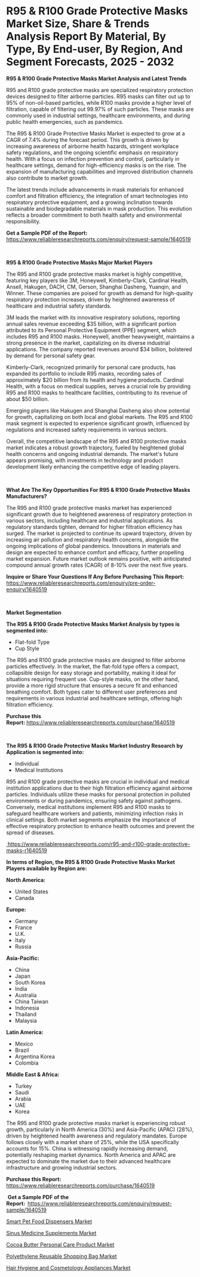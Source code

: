 <p><h1>R95 & R100 Grade Protective Masks Market Size, Share & Trends Analysis Report By Material, By Type, By End-user, By Region, And Segment Forecasts, 2025 - 2032</h1></p><p><strong>R95 & R100 Grade Protective Masks Market Analysis and Latest Trends</strong></p>
<p><p>R95 and R100 grade protective masks are specialized respiratory protection devices designed to filter airborne particles. R95 masks can filter out up to 95% of non-oil-based particles, while R100 masks provide a higher level of filtration, capable of filtering out 99.97% of such particles. These masks are commonly used in industrial settings, healthcare environments, and during public health emergencies, such as pandemics.</p><p>The R95 & R100 Grade Protective Masks Market is expected to grow at a CAGR of 7.4% during the forecast period. This growth is driven by increasing awareness of airborne health hazards, stringent workplace safety regulations, and the ongoing scientific emphasis on respiratory health. With a focus on infection prevention and control, particularly in healthcare settings, demand for high-efficiency masks is on the rise. The expansion of manufacturing capabilities and improved distribution channels also contribute to market growth. </p><p>The latest trends include advancements in mask materials for enhanced comfort and filtration efficiency, the integration of smart technologies into respiratory protective equipment, and a growing inclination towards sustainable and biodegradable materials in mask production. This evolution reflects a broader commitment to both health safety and environmental responsibility.</p></p>
<p><strong>Get a Sample PDF of the Report:&nbsp;</strong> <a href="https://www.reliableresearchreports.com/enquiry/request-sample/1640519?utm_campaign=32&utm_medium=2&utm_source=Github&utm_content=ia&utm_term=05042025&utm_id=r95-r100-grade-protective-masks">https://www.reliableresearchreports.com/enquiry/request-sample/1640519</a></p>
<p>&nbsp;</p>
<p><strong>R95 & R100 Grade Protective Masks Major Market Players</strong></p>
<p><p>The R95 and R100 grade protective masks market is highly competitive, featuring key players like 3M, Honeywell, Kimberly-Clark, Cardinal Health, Ansell, Hakugen, DACH, CM, Gerson, Shanghai Dasheng, Yuanqin, and Winner. These companies are poised for growth as demand for high-quality respiratory protection increases, driven by heightened awareness of healthcare and industrial safety standards.</p><p>3M leads the market with its innovative respiratory solutions, reporting annual sales revenue exceeding $35 billion, with a significant portion attributed to its Personal Protective Equipment (PPE) segment, which includes R95 and R100 masks. Honeywell, another heavyweight, maintains a strong presence in the market, capitalizing on its diverse industrial applications. The company reported revenues around $34 billion, bolstered by demand for personal safety gear.</p><p>Kimberly-Clark, recognized primarily for personal care products, has expanded its portfolio to include R95 masks, recording sales of approximately $20 billion from its health and hygiene products. Cardinal Health, with a focus on medical supplies, serves a crucial role by providing R95 and R100 masks to healthcare facilities, contributing to its revenue of about $50 billion.</p><p>Emerging players like Hakugen and Shanghai Dasheng also show potential for growth, capitalizing on both local and global markets. The R95 and R100 mask segment is expected to experience significant growth, influenced by regulations and increased safety requirements in various sectors.</p><p>Overall, the competitive landscape of the R95 and R100 protective masks market indicates a robust growth trajectory, fueled by heightened global health concerns and ongoing industrial demands. The market's future appears promising, with investments in technology and product development likely enhancing the competitive edge of leading players.</p></p>
<p>&nbsp;</p>
<p><strong>What Are The Key Opportunities For R95 & R100 Grade Protective Masks Manufacturers?</strong></p>
<p><p>The R95 and R100 grade protective masks market has experienced significant growth due to heightened awareness of respiratory protection in various sectors, including healthcare and industrial applications. As regulatory standards tighten, demand for higher filtration efficiency has surged. The market is projected to continue its upward trajectory, driven by increasing air pollution and respiratory health concerns, alongside the ongoing implications of global pandemics. Innovations in materials and design are expected to enhance comfort and efficacy, further propelling market expansion. Future market outlook remains positive, with anticipated compound annual growth rates (CAGR) of 8-10% over the next five years.</p></p>
<p><strong>Inquire or Share Your Questions If Any Before Purchasing This Report:</strong> <a href="https://www.reliableresearchreports.com/enquiry/pre-order-enquiry/1640519?utm_campaign=32&utm_medium=2&utm_source=Github&utm_content=ia&utm_term=05042025&utm_id=r95-r100-grade-protective-masks">https://www.reliableresearchreports.com/enquiry/pre-order-enquiry/1640519</a></p>
<p>&nbsp;</p>
<p><strong>Market Segmentation</strong></p>
<p><strong>The R95 & R100 Grade Protective Masks Market Analysis by types is segmented into:</strong></p>
<p><ul><li>Flat-fold Type</li><li>Cup Style</li></ul></p>
<p><p>The R95 and R100 grade protective masks are designed to filter airborne particles effectively. In the market, the flat-fold type offers a compact, collapsible design for easy storage and portability, making it ideal for situations requiring frequent use. Cup-style masks, on the other hand, provide a more rigid structure that ensures a secure fit and enhanced breathing comfort. Both types cater to different user preferences and requirements in various industrial and healthcare settings, offering high filtration efficiency.</p></p>
<p><strong>Purchase this Report:&nbsp;</strong><a href="https://www.reliableresearchreports.com/purchase/1640519?utm_campaign=32&utm_medium=2&utm_source=Github&utm_content=ia&utm_term=05042025&utm_id=r95-r100-grade-protective-masks">https://www.reliableresearchreports.com/purchase/1640519</a></p>
<p>&nbsp;</p>
<p><strong>The R95 & R100 Grade Protective Masks Market Industry Research by Application is segmented into:</strong></p>
<p><ul><li>Individual</li><li>Medical Institutions</li></ul></p>
<p><p>R95 and R100 grade protective masks are crucial in individual and medical institution applications due to their high filtration efficiency against airborne particles. Individuals utilize these masks for personal protection in polluted environments or during pandemics, ensuring safety against pathogens. Conversely, medical institutions implement R95 and R100 masks to safeguard healthcare workers and patients, minimizing infection risks in clinical settings. Both market segments emphasize the importance of effective respiratory protection to enhance health outcomes and prevent the spread of diseases.</p></p>
<p><a href="https://www.reliableresearchreports.com/r95-and-r100-grade-protective-masks-r1640519?utm_campaign=32&utm_medium=2&utm_source=Github&utm_content=ia&utm_term=05042025&utm_id=r95-r100-grade-protective-masks">&nbsp;https://www.reliableresearchreports.com/r95-and-r100-grade-protective-masks-r1640519</a></p>
<p><strong>In terms of Region, the R95 & R100 Grade Protective Masks Market Players available by Region are:</strong></p>
<p>
    <p> <strong> North America: </strong>
        <ul>
            <li>United States</li>
            <li>Canada</li>
        </ul>
        </p> 
    <p> <strong> Europe: </strong>
        <ul>
            <li>Germany</li>
            <li>France</li>
            <li>U.K.</li>
            <li>Italy</li>
            <li>Russia</li>
        </ul>
        </p> 
    <p> <strong> Asia-Pacific: </strong>
        <ul>
            <li>China</li>
            <li>Japan</li>
            <li>South Korea</li>
            <li>India</li>
            <li>Australia</li>
            <li>China Taiwan</li>
            <li>Indonesia</li>
            <li>Thailand</li>
            <li>Malaysia</li>
        </ul>
        </p> 
    <p> <strong> Latin America: </strong>
        <ul>
            <li>Mexico</li>
            <li>Brazil</li>
            <li>Argentina Korea</li>
            <li>Colombia</li>
        </ul>
        </p> 
    <p> <strong> Middle East & Africa: </strong>
        <ul>
            <li>Turkey</li>
            <li>Saudi</li>
            <li>Arabia</li>
            <li>UAE</li>
            <li>Korea</li>
        </ul>
    </p>
    </p>
<p><p>The R95 and R100 grade protective masks market is experiencing robust growth, particularly in North America (30%) and Asia-Pacific (APAC) (28%), driven by heightened health awareness and regulatory mandates. Europe follows closely with a market share of 25%, while the USA specifically accounts for 15%. China is witnessing rapidly increasing demand, potentially reshaping market dynamics. North America and APAC are expected to dominate the market due to their advanced healthcare infrastructure and growing industrial sectors.</p></p>
<p><strong>Purchase this Report: </strong><a href="https://www.reliableresearchreports.com/purchase/1640519?utm_campaign=32&utm_medium=2&utm_source=Github&utm_content=ia&utm_term=05042025&utm_id=r95-r100-grade-protective-masks">https://www.reliableresearchreports.com/purchase/1640519</a></p>
<p>&nbsp;<strong>Get a Sample PDF of the Report:&nbsp;&nbsp;</strong><a href="https://www.reliableresearchreports.com/enquiry/request-sample/1640519?utm_campaign=32&utm_medium=2&utm_source=Github&utm_content=ia&utm_term=05042025&utm_id=r95-r100-grade-protective-masks">https://www.reliableresearchreports.com/enquiry/request-sample/1640519</a></p>
<p><strong></strong></p>
<p><p><a href="https://github.com/shroffuhpa/Market-Research-Report-List-1/blob/main/smart-pet-food-dispensers-market.md?utm_campaign=32&utm_medium=2&utm_source=Github&utm_content=ia&utm_term=05042025&utm_id=r95-r100-grade-protective-masks">Smart Pet Food Dispensers Market</a></p><p><a href="https://github.com/dafertsuria/Market-Research-Report-List-1/blob/main/sinus-medicine-supplements-market.md?utm_campaign=32&utm_medium=2&utm_source=Github&utm_content=ia&utm_term=05042025&utm_id=r95-r100-grade-protective-masks">Sinus Medicine Supplements Market</a></p><p><a href="https://github.com/seibttullyjh/Market-Research-Report-List-1/blob/main/cocoa-butter-personal-care-product-market.md?utm_campaign=32&utm_medium=2&utm_source=Github&utm_content=ia&utm_term=05042025&utm_id=r95-r100-grade-protective-masks">Cocoa Butter Personal Care Product Market</a></p><p><a href="https://github.com/reeseberro3j/Market-Research-Report-List-1/blob/main/polyethylene-reusable-shopping-bag-market.md?utm_campaign=32&utm_medium=2&utm_source=Github&utm_content=ia&utm_term=05042025&utm_id=r95-r100-grade-protective-masks">Polyethylene Reusable Shopping Bag Market</a></p><p><a href="https://github.com/billejuman43/Market-Research-Report-List-1/blob/main/hair-hygiene-and-cosmetology-appliances-market.md?utm_campaign=32&utm_medium=2&utm_source=Github&utm_content=ia&utm_term=05042025&utm_id=r95-r100-grade-protective-masks">Hair Hygiene and Cosmetology Appliances Market</a></p></p>